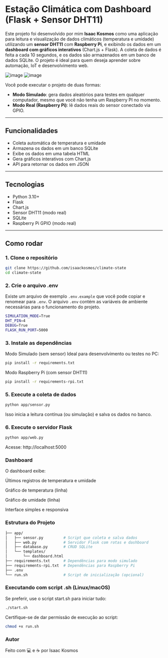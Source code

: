 # Estação Climática com Dashboard (Flask + Sensor DHT11)

Este projeto foi desenvolvido por mim **Isaac Kosmos** como uma aplicação para leitura e visualização de dados climáticos (temperatura e umidade) utilizando um **sensor DHT11** com **Raspberry Pi**, e exibindo os dados em um **dashboard com gráficos interativos** (Chart.js + Flask).
A coleta de dados é feita a cada 10 segundos, e os dados são armazenados em um banco de dados SQLite. O projeto é ideal para quem deseja aprender sobre automação, IoT e desenvolvimento web.

![image](https://github.com/user-attachments/assets/469c9872-aeda-457f-90e3-5fb151ec85fa)
![image](https://github.com/user-attachments/assets/de29e926-7171-414b-a230-c5082bd783f2)

Você pode executar o projeto de duas formas:
- **Modo Simulado**: gera dados aleatórios para testes em qualquer computador, mesmo que você não tenha um Raspberry PI no momento.
- **Modo Real (Raspberry Pi)**: lê dados reais do sensor conectado via GPIO.

---

## Funcionalidades

- Coleta automática de temperatura e umidade
- Armazena os dados em um banco SQLite
- Exibe os dados em uma tabela HTML
- Gera gráficos interativos com Chart.js
- API para retornar os dados em JSON

---

## Tecnologias

- Python 3.10+
- Flask
- Chart.js
- Sensor DHT11 (modo real)
- SQLite
- Raspberry Pi GPIO (modo real)

---

## Como rodar

### 1. Clone o repositório

```bash
git clone https://github.com/isaackosmos/climate-state
cd climate-state
```
### 2. Crie o arquivo .env
Existe um arquivo de exemplo `.env.example` que você pode copiar e renomear para `.env`. O arquivo `.env` contém as variáveis de ambiente necessárias para o funcionamento do projeto.
```bash
SIMULATION_MODE=True
DHT_PIN=4
DEBUG=True
FLASK_RUN_PORT=5000
```
### 3. Instale as dependências

 Modo Simulado (sem sensor)
Ideal para desenvolvimento ou testes no PC:
```bash
pip install -r requirements.txt
```
 Modo Raspberry Pi (com sensor DHT11)
```bash
pip install -r requirements-rpi.txt
```
### 5. Execute a coleta de dados
```bash
python app/sensor.py
```
Isso inicia a leitura contínua (ou simulação) e salva os dados no banco.


### 6. Execute o servidor Flask
```bash
python app/web.py
```
Acesse: http://localhost:5000

### Dashboard
O dashboard exibe:

Últimos registros de temperatura e umidade

Gráfico de temperatura (linha)

Gráfico de umidade (linha)

Interface simples e responsiva

### Estrutura do Projeto
```bash
├── app/
│   ├── sensor.py         # Script que coleta e salva dados
│   ├── web.py            # Servidor Flask com rotas e dashboard
│   ├── database.py       # CRUD SQLite
│   └── templates/
│       └── dashboard.html
├── requirements.txt      # Dependências para modo simulado
├── requirements-rpi.txt  # Dependências para Raspberry Pi
├── .env
└── run.sh                # Script de inicialização (opcional)
```
### Executando com script .sh (Linux/macOS)
Se preferir, use o script start.sh para iniciar tudo:

```bash
./start.sh
```
Certifique-se de dar permissão de execução ao script:

```bash
chmod +x run.sh
```
### Autor
Feito com 💻 e ☕ por Isaac Kosmos


